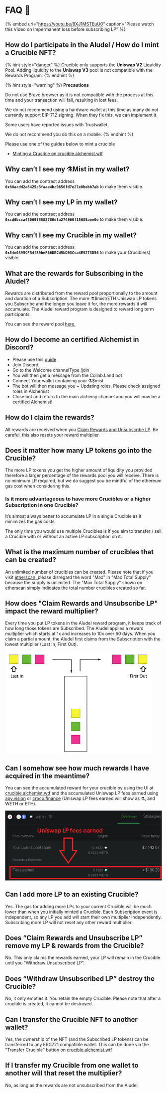 # FAQ 📖

{% embed url="https://youtu.be/8XJ1MSTEuU0" caption="Please watch this Video on Impermanent loss before subscribing LP" %}

## **How do I participate in the Aludel / How do I mint a Crucible NFT?**

{% hint style="danger" %}
Crucible only supports the **Uniswap V2** Liquidity Pool. Adding liquidity to the **Uniswap V3** pool is not compatible with the Rewards Program.
{% endhint %}

{% hint style="warning" %}
**Precautions**

Do not use Brave browser as it is not compatible with the process at this time and your transaction will fail, resulting in lost fees.

We do not recommend using a hardware wallet at this time as many do not currently support EIP-712 signing. When they fix this, we can implement it.

Some users have reported issues with Trustwallet.

We do not recommend you do this on a mobile.
{% endhint %}

Please use one of the guides below to mint a crucible

* [Minting a Crucible on crucible.alchemist.wtf](guides-crucible.alchemist.wtf/)

## **Why can’t I see my ⚗️Mist in my wallet?**

You can add the contract address **`0x88acdd2a6425c3faae4bc9650fd7e27e0bebb7ab`** to make them visible.

## **Why can’t I see my LP in my wallet?**

You can add the contract address **`0xcd6bcca48069f8588780dfa274960f15685aee0e`** to make them visible.

## **Why can’t I see my Crucible in my wallet?**

You can add the contract address **`0x54e0395CFB4f39beF66DBCd5bD93Cca4E9273D56`** to make your Crucible\(s\) visible.

## **What are the rewards for Subscribing in the Aludel?**

Rewards are distributed from the reward pool proportionally to the amount and duration of a Subscription. The more ⚗️$mist/ETH Uniswap LP tokens you Subscribe and the longer you leave it for, the more rewards it will accumulate. The Aludel reward program is designed to reward long term participants.

You can see the reward pool [here.](https://etherscan.io/address/0x04108d6e9a51bec5170f8fd953a156cf754ba541)

## **How do I become an certified Alchemist in Discord?**

* Please use this [guide](how-to-become-a-certified-alchemist-on-discord.md)
* Join Discord
* Go to the Welcome channelType !join
* You will then get a message from the Collab.Land bot
* Connect Your wallet containing your ⚗️$mist
* The bot will then message you  ~ Updating roles, Please check assigned roles in Alchemist
* Close bot and return to the main alchemy channel and you will now be a certified Alchemist!

## **How do I claim the rewards?**

All rewards are received when you [Claim Rewards and Unsubscribe LP](guides-crucible.alchemist.wtf/claiming-rewards-and-unsubscribing-your-lp.md). Be careful, this also resets your reward multiplier.

## **Does it matter how many LP tokens go into the Crucible?**

The more LP tokens you get the higher amount of liquidity you provided therefore a larger percentage of the rewards pool you will receive. There is no minimum LP required, but we do suggest you be mindful of the ethereum gas cost when considering this.

### **Is it more advantageous to have more Crucibles or a higher Subscription in one Crucible?**

It’s almost always better to accumulate LP in a single Crucible as it minimizes the gas costs.

The only time you would use multiple Crucibles is if you aim to transfer / sell a Crucible with or without an active LP subscription on it.

## What is the maximum number of crucibles that can be created? 

An unlimited number of crucibles can be created. Please note that if you visit [etherscan, ](https://etherscan.io/token/0x54e0395cfb4f39bef66dbcd5bd93cca4e9273d56)please disregard the word "Max" in "Max Total Supply" because the supply is unlimited. The "Max Total Supply" shown on etherscan simply indicates the total number crucibles created so far.

## **How does "Claim Rewards and Unsubscribe LP" impact the reward multiplier?**

Every time you put LP tokens in the Aludel reward program, it keeps track of how long those tokens are Subscribed. The Aludel applies a reward multiplier which starts at 1x and increases to 10x over 60 days. When you claim a partial amount, the Aludel first claims from the Subscription with the lowest multiplier \(Last In, First Out\).

![](../.gitbook/assets/untitled%20%281%29.png)

## **Can I somehow see how much rewards I have acquired in the meantime?**

You can see the accumulated reward for your crucible by using the UI at [crucible.alchemist.wtf](https://crucible.alchemist.wtf/) and the accumulated Uniswap LP fees earned using [apy.vision](https://apy.vision/) or [croco.finance](https://croco.finance/) \(Uniswap LP fees earned will show as ⚗️, and WETH or ETH\).

![croco.finance](../.gitbook/assets/untitled.png)

## **Can I add more LP to an existing Crucible?**

Yes. The gas for adding more LPs to your current Crucible will be much lower than when you initially minted a Crucible. Each Subscription event is independent, so any LP you add will start their own multiplier independently.  Subscribing more LP will not reset any other reward multiplier.

## **Does “Claim Rewards and Unsubscribe LP” remove my LP & rewards from the Crucible?**

No. This only claims the rewards earned, your LP will remain in the Crucible until you “Withdraw Unsubscribed LP”.

## **Does “Withdraw Unsubscribed LP” destroy the Crucible?**

No, it only empties it. You retain the empty Crucible. Please note that after a crucible is created, it cannot be destroyed.

## **Can I transfer the Crucible NFT to another wallet?**

Yes, the ownership of the NFT \(and the Subscribed LP tokens\) can be transferred to any ERC721 compatible wallet. This can be done via the "Transfer Crucible" button on [crucible.alchemist.wtf](https://crucible.alchemist.wtf/)

## **If I transfer my Crucible from one wallet to another will that reset the multiplier?**

No, as long as the rewards are not unsubscribed from the Aludel.


